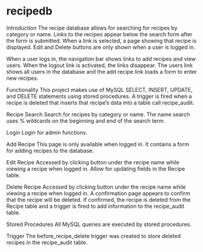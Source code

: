 # recipedb
Introduction
The recipe database allows for searching for recipes by category or name. Links to the recipes appear below the search form after the form is submitted. When a link is selected, a page showing that recipe is displayed. Edit and Delete buttons are only shown when a user is logged in.

When a user logs in, the navigation bar shows links to add recipes and view users. When the logout link is activated, the links disappear. The users link shows all users in the database and the add recipe link loads a form to enter new recipes.

Functionality
This project makes use of MySQL SELECT, INSERT, UPDATE, and DELETE statements using stored procedures. A trigger is fired when a recipe is deleted that inserts that recipe’s data into a table call recipe_audit.


Recipe Search
Search for recipes by category or name. The name search uses % wildcards on the beginning and end of the search term.

Login
Login for admin functions.

Add Recipe
This page is only available when logged in. It contains a form for adding recipes to the database.

Edit Recipe
Accessed by clicking button under the recipe name while viewing a recipe when logged in. Allow for updating fields in the Recipe table.

Delete Recipe
Accessed by clicking button under the recipe name while viewing a recipe when logged in. A confirmation page appears to confirm that the recipe will be deleted. If confirmed, the recipe is deleted from the Recipe table and a trigger is fired to add information to the recipe_audit table.

Stored Procedures
All MySQL queries are executed by stored procedures.

Trigger
The before_recipe_delete trigger was created to store deleted recipes in the recipe_audit table.
